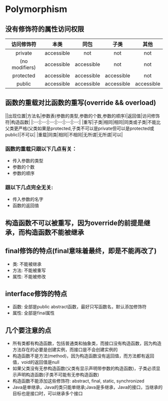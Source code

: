 # Polymorphism

## 没有修饰符的属性访问权限
|访问修饰符|本类|同包|子类|其他|
|:--:|:--:|:--:|:--:|:--:|
|private|accessible|not|not|not|
|(no modifiers)|accessible|accessible|not|not|
|protected|accessible|accessible|accessible|not|
|public|accessible|accessible|accessible|accessible|

## 函数的重载对比函数的重写(override && overload)
||出现位置|方法名|参数表(参数的类型,参数的个数,参数的顺序)|返回值|访问修饰符|构造函数|
|:--:|:--:|:--:|:--:|:--:|:--:|
|重写|子类|相同|相同|同类或子类|不能比父类更严格(父类如果是protected,子类不可以是private但可以是protected或public)|不可以|
|重载|同类|相同|不相同|无所谓|无所谓|可以|
### 函数的重载只跟以下几点有关：
- 传入参数的类型
- 参数的个数
- 参数的顺序
### 跟以下几点完全无关:
- 传入参数的名字
- 函数的返回值
## 构造函数不可以被重写，因为override的前提是继承，而构造函数不能被继承

## final修饰的特点(final意味着最终，即是不能再改了)
- 类: 不能被继承
- 方法: 不能被重写
- 属性: 不能被修改

## interface修饰的特点
- 函数: 全部是public abstract函数，最好只写函数名，默认添加修饰符
- 属性: 全部是final属性

## 几个要注意的点
- 所有类都有构造函数，包括普通类和抽象类，而接口没有构造函数，因为构造方法存在的必要是创建实例，而接口是不会创建实例的
- 构造函数不是方法(method)，因为构造函数没有返回值，而方法都有返回值，void的返回值是null
- 如果父类没有无参构造函数(父类有显示声明带参数的构造函数)，子类必须显示声明构造函数(子类不可能有无参构造函数)
- 构造函数不能添加这些修饰符: abstract, final, static, synchronized
- Java是单继承，Java的类只能单继承;Java是多继承，Java的接口，当继承的目标也是接口时，可以继承多个接口
